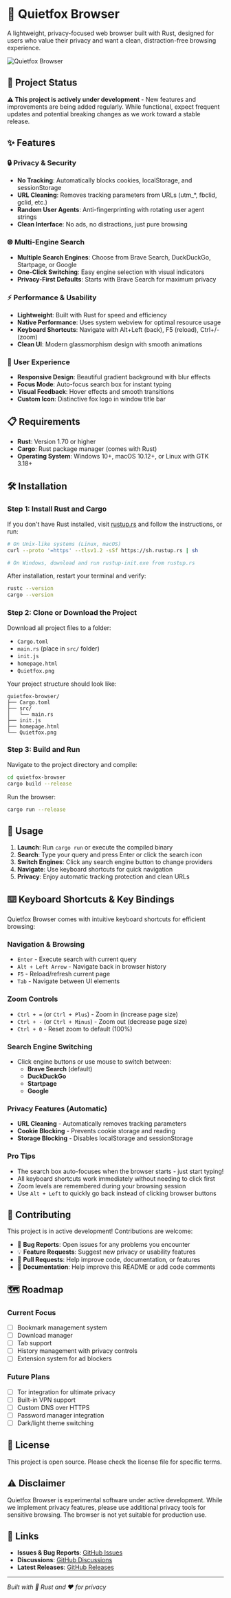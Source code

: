 # 🦊 Quietfox Browser

A lightweight, privacy-focused web browser built with Rust, designed for users who value their privacy and want a clean, distraction-free browsing experience.

![Quietfox Browser](Quietfox.png)

## 🚀 Project Status

**⚠️ This project is actively under development** - New features and improvements are being added regularly. While functional, expect frequent updates and potential breaking changes as we work toward a stable release.

## ✨ Features

### 🔒 Privacy & Security
- **No Tracking**: Automatically blocks cookies, localStorage, and sessionStorage
- **URL Cleaning**: Removes tracking parameters from URLs (utm_*, fbclid, gclid, etc.)
- **Random User Agents**: Anti-fingerprinting with rotating user agent strings
- **Clean Interface**: No ads, no distractions, just pure browsing

### 🌐 Multi-Engine Search
- **Multiple Search Engines**: Choose from Brave Search, DuckDuckGo, Startpage, or Google
- **One-Click Switching**: Easy engine selection with visual indicators
- **Privacy-First Defaults**: Starts with Brave Search for maximum privacy

### ⚡ Performance & Usability
- **Lightweight**: Built with Rust for speed and efficiency
- **Native Performance**: Uses system webview for optimal resource usage
- **Keyboard Shortcuts**: Navigate with Alt+Left (back), F5 (reload), Ctrl+/- (zoom)
- **Clean UI**: Modern glassmorphism design with smooth animations

### 🎨 User Experience
- **Responsive Design**: Beautiful gradient background with blur effects
- **Focus Mode**: Auto-focus search box for instant typing
- **Visual Feedback**: Hover effects and smooth transitions
- **Custom Icon**: Distinctive fox logo in window title bar

## 📋 Requirements

- **Rust**: Version 1.70 or higher
- **Cargo**: Rust package manager (comes with Rust)
- **Operating System**: Windows 10+, macOS 10.12+, or Linux with GTK 3.18+

## 🛠️ Installation

### Step 1: Install Rust and Cargo

If you don't have Rust installed, visit [rustup.rs](https://rustup.rs/) and follow the instructions, or run:

```bash
# On Unix-like systems (Linux, macOS)
curl --proto '=https' --tlsv1.2 -sSf https://sh.rustup.rs | sh

# On Windows, download and run rustup-init.exe from rustup.rs
```

After installation, restart your terminal and verify:
```bash
rustc --version
cargo --version
```

### Step 2: Clone or Download the Project

Download all project files to a folder:
- `Cargo.toml`
- `main.rs` (place in `src/` folder)
- `init.js`
- `homepage.html`
- `Quietfox.png`

Your project structure should look like:
```
quietfox-browser/
├── Cargo.toml
├── src/
│   └── main.rs
├── init.js
├── homepage.html
└── Quietfox.png
```

### Step 3: Build and Run

Navigate to the project directory and compile:

```bash
cd quietfox-browser
cargo build --release
```

Run the browser:
```bash
cargo run --release
```

## 🎯 Usage

1. **Launch**: Run `cargo run` or execute the compiled binary
2. **Search**: Type your query and press Enter or click the search icon
3. **Switch Engines**: Click any search engine button to change providers
4. **Navigate**: Use keyboard shortcuts for quick navigation
5. **Privacy**: Enjoy automatic tracking protection and clean URLs

## ⌨️ Keyboard Shortcuts & Key Bindings

Quietfox Browser comes with intuitive keyboard shortcuts for efficient browsing:

### Navigation & Browsing
- `Enter` - Execute search with current query
- `Alt + Left Arrow` - Navigate back in browser history
- `F5` - Reload/refresh current page
- `Tab` - Navigate between UI elements

### Zoom Controls
- `Ctrl + =` (or `Ctrl + Plus`) - Zoom in (increase page size)
- `Ctrl + -` (or `Ctrl + Minus`) - Zoom out (decrease page size)  
- `Ctrl + 0` - Reset zoom to default (100%)

### Search Engine Switching
- Click engine buttons or use mouse to switch between:
  - **Brave Search** (default)
  - **DuckDuckGo** 
  - **Startpage**
  - **Google**

### Privacy Features (Automatic)
- **URL Cleaning** - Automatically removes tracking parameters
- **Cookie Blocking** - Prevents cookie storage and reading
- **Storage Blocking** - Disables localStorage and sessionStorage

### Pro Tips
- The search box auto-focuses when the browser starts - just start typing!
- All keyboard shortcuts work immediately without needing to click first
- Zoom levels are remembered during your browsing session
- Use `Alt + Left` to quickly go back instead of clicking browser buttons

## 🤝 Contributing

This project is in active development! Contributions are welcome:

- 🐛 **Bug Reports**: Open issues for any problems you encounter
- 💡 **Feature Requests**: Suggest new privacy or usability features
- 🔧 **Pull Requests**: Help improve code, documentation, or features
- 📖 **Documentation**: Help improve this README or add code comments

## 🗺️ Roadmap

### Current Focus
- [ ] Bookmark management system
- [ ] Download manager
- [ ] Tab support
- [ ] History management with privacy controls
- [ ] Extension system for ad blockers

### Future Plans
- [ ] Tor integration for ultimate privacy
- [ ] Built-in VPN support
- [ ] Custom DNS over HTTPS
- [ ] Password manager integration
- [ ] Dark/light theme switching

## 📝 License

This project is open source. Please check the license file for specific terms.

## ⚠️ Disclaimer

Quietfox Browser is experimental software under active development. While we implement privacy features, please use additional privacy tools for sensitive browsing. The browser is not yet suitable for production use.

## 🔗 Links

- **Issues & Bug Reports**: [GitHub Issues](#)
- **Discussions**: [GitHub Discussions](#)
- **Latest Releases**: [GitHub Releases](#)

---

*Built with 🦀 Rust and ❤️ for privacy* 
